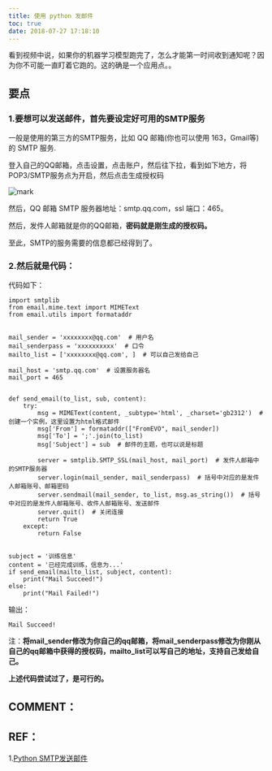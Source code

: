 ```yaml
---
title: 使用 python 发邮件
toc: true
date: 2018-07-27 17:18:10
---
```



看到视频中说，如果你的机器学习模型跑完了，怎么才能第一时间收到通知呢？因为你不可能一直盯着它跑的。这的确是一个应用点。。


## 要点




### 1.要想可以发送邮件，首先要设定好可用的SMTP服务


一般是使用的第三方的SMTP服务，比如 QQ 邮箱(你也可以使用 163，Gmail等)的 SMTP 服务.

登入自己的QQ邮箱，点击设置，点击账户，然后往下拉，看到如下地方，将POP3/SMTP服务点为开启，然后点击生成授权码


![mark](http://pacdb2bfr.bkt.clouddn.com/blog/image/180727/m1FaE0CEeG.png?imageslim)

然后，QQ 邮箱 SMTP 服务器地址：smtp.qq.com，ssl 端口：465。

然后，发件人邮箱就是你的QQ邮箱，**密码就是刚生成的授权码。**

至此，SMTP的服务需要的信息都已经得到了。


### 2.然后就是代码：


代码如下：


    import smtplib
    from email.mime.text import MIMEText
    from email.utils import formataddr


    mail_sender = 'xxxxxxxx@qq.com'  # 用户名
    mail_senderpass = 'xxxxxxxxxx'  # 口令
    mailto_list = ['xxxxxxxx@qq.com', ]  # 可以自己发给自己

    mail_host = 'smtp.qq.com'  # 设置服务器名
    mail_port = 465


    def send_email(to_list, sub, content):
        try:
            msg = MIMEText(content, _subtype='html', _charset='gb2312')  # 创建一个实例，这里设置为html格式邮件
            msg['From'] = formataddr(["FromEVO", mail_sender])
            msg['To'] = ';'.join(to_list)
            msg['Subject'] = sub  # 邮件的主题，也可以说是标题

            server = smtplib.SMTP_SSL(mail_host, mail_port)  # 发件人邮箱中的SMTP服务器
            server.login(mail_sender, mail_senderpass)  # 括号中对应的是发件人邮箱账号、邮箱密码
            server.sendmail(mail_sender, to_list, msg.as_string())  # 括号中对应的是发件人邮箱账号、收件人邮箱账号、发送邮件
            server.quit()  # 关闭连接
            return True
        except:
            return False


    subject = '训练信息'
    content = '已经完成训练，信息为...'
    if send_email(mailto_list, subject, content):
        print("Mail Succeed!")
    else:
        print("Mail Failed!")


输出：


    Mail Succeed!


注：**将mail_sender修改为你自己的qq邮箱，将mail_senderpass修改为你刚从自己的qq邮箱中获得的授权码，mailto_list可以写自己的地址，支持自己发给自己。**

**上述代码尝试过了，是可行的。**


## COMMENT：





## REF：


1.[Python SMTP发送邮件](http://www.runoob.com/python/python-email.html)
